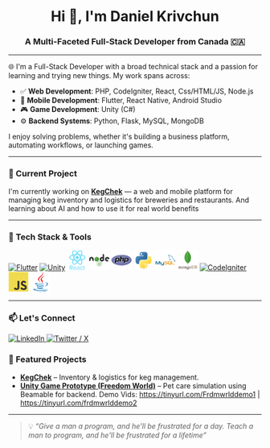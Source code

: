 <h1 align="center">Hi 👋, I'm Daniel Krivchun</h1>
<h3 align="center">A Multi-Faceted Full-Stack Developer from Canada 🇨🇦</h3>

---

🌐 I'm a Full-Stack Developer with a broad technical stack and a passion for learning and trying new things. My work spans across:

- ✅ **Web Development**: PHP, CodeIgniter, React, Css/HTML/JS, Node.js
- 📱 **Mobile Development**: Flutter, React Native, Android Studio
- 🎮 **Game Development**: Unity (C#)
- ⚙️ **Backend Systems**: Python, Flask, MySQL, MongoDB

I enjoy solving problems, whether it's building a business platform, automating workflows, or launching games.

---

### 🔭 Current Project
I'm currently working on [**KegChek**](https://kegchek.com/) — a web and mobile platform for managing keg inventory and logistics for breweries and restaurants. 
And learning about AI and how to use it for real world benefits

---

### 🧰 Tech Stack & Tools
<p align="left">
  <a href="https://flutter.dev"><img src="https://www.vectorlogo.zone/logos/flutterio/flutterio-icon.svg" width="40" height="40" alt="Flutter"/></a>
  <a href="https://unity.com/"><img src="https://www.vectorlogo.zone/logos/unity3d/unity3d-icon.svg" width="40" height="40" alt="Unity"/></a>
  <a href="https://reactjs.org/"><img src="https://raw.githubusercontent.com/devicons/devicon/master/icons/react/react-original-wordmark.svg" width="40" height="40" alt="React"/></a>
  <a href="https://nodejs.org/"><img src="https://raw.githubusercontent.com/devicons/devicon/master/icons/nodejs/nodejs-original-wordmark.svg" width="40" height="40" alt="NodeJS"/></a>
  <a href="https://www.php.net/"><img src="https://raw.githubusercontent.com/devicons/devicon/master/icons/php/php-original.svg" width="40" height="40" alt="PHP"/></a>
  <a href="https://www.python.org/"><img src="https://raw.githubusercontent.com/devicons/devicon/master/icons/python/python-original.svg" width="40" height="40" alt="Python"/></a>
  <a href="https://www.mysql.com/"><img src="https://raw.githubusercontent.com/devicons/devicon/master/icons/mysql/mysql-original-wordmark.svg" width="40" height="40" alt="MySQL"/></a>
  <a href="https://www.mongodb.com/"><img src="https://raw.githubusercontent.com/devicons/devicon/master/icons/mongodb/mongodb-original-wordmark.svg" width="40" height="40" alt="MongoDB"/></a>
  <a href="https://codeigniter.com"><img src="https://cdn.worldvectorlogo.com/logos/codeigniter.svg" width="40" height="40" alt="CodeIgniter"/></a>
  <a href="https://www.javascript.com/"><img src="https://raw.githubusercontent.com/devicons/devicon/master/icons/javascript/javascript-original.svg" width="40" height="40" alt="JavaScript"/></a>
  <a href="https://www.java.com"><img src="https://raw.githubusercontent.com/devicons/devicon/master/icons/java/java-original.svg" width="40" height="40" alt="Java"/></a>
</p>

---

### 📫 Let's Connect
<p align="left">
  <a href="https://www.linkedin.com/in/danielkrivchun/" target="_blank">
    <img src="https://raw.githubusercontent.com/rahuldkjain/github-profile-readme-generator/master/src/images/icons/Social/linked-in-alt.svg" height="30" width="40" alt="LinkedIn" />
  </a>
  <a href="https://x.com/KrivchunDa38073" target="_blank">
    <img src="https://raw.githubusercontent.com/rahuldkjain/github-profile-readme-generator/master/src/images/icons/Social/twitter.svg" height="30" width="40" alt="Twitter / X" />
  </a>
</p

---

### 🌟 Featured Projects
- [**KegChek**](https://kegchek.com/) – Inventory & logistics for keg management.
- [**Unity Game Prototype (Freedom World)**](#) – Pet care simulation using Beamable for backend. Demo Vids: https://tinyurl.com/Frdmwrlddemo1 | https://tinyurl.com/frdmwrlddemo2

---

> 💡 *“Give a man a program, and he'll be frustrated for a day. Teach a man to program, and he'll be frustrated for a lifetime”*


